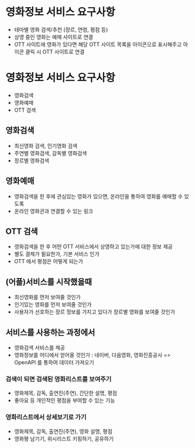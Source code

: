 # 영화정보 서비스 요구사항

- 테마별 영화 검색/추천 (장르, 연령, 평점 등)
- 상영 중인 영화는 예매 사이트로 연결
- OTT 사이트에 영화가 있다면 해당 OTT 사이트 목록을 아이콘으로 표시해주고 아이콘 클릭 시 OTT 사이트로 연결

# 영화정보 서비스 요구사항

- 영화검색
- 영화예매
- OTT 검색

## 영화검색

- 최신영화 검색, 인기영화 검색
- 주연별 영화검색, 감독별 영화검색
- 장르별 영화검색

## 영화예매

- 영화검색을 한 후에 관심있는 영화가 있으면, 온라인을 통하여 영화를 예매할 수 있도록
- 온라인 영화관과 연결할 수 있는 링크

## OTT 검색

- 영화검색을 한 후 어떤 OTT 서비스에서 상영하고 있는가에 대한 정보 제공
- 별도 결제가 필요한가, 기본 서비스 인가
- OTT 에서 평점은 어떻게 되는가

## (어플)서비스를 시작했을때

- 최신영화를 먼저 보여줄 것인가
- 인기있는 영화를 먼저 보여줄 것인가
- 사용자가 선호하는 장르 정보를 가지고 있다가 장르별 영화를 보여줄 것인가

## 서비스를 사용하는 과정에서

- 영화검색 서비스를 제공
- 영화정보를 어디에서 얻어올 것인가 : 네이버, 다음영화, 영화진흥공사 => OpenAPI 를 통하여 데이터 가져오기

### 검색이 되면 검색된 영화리스트를 보여주기

- 영화제목, 감독, 출연진(주연), 간단한 설명, 평점
- 좋아요 등 개인적인 평점을 부여할 수 있는 기능

### 영화리스트에서 상세보기로 가기

- 영화제목, 감독, 출연진(주연), 영화 설명, 평점
- 영화평 남기기, 위시리스트 키핑하기, 공유하기
